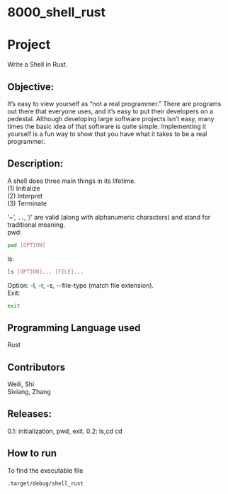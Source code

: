 # 8000_shell_rust
# Project

Write a Shell in Rust.

## Objective:

It’s easy to view yourself as “not a real programmer.” There
are programs out there that everyone uses, and it’s easy to
put their developers on a pedestal. Although developing large
software projects isn’t easy, many times the basic idea of
that software is quite simple. Implementing it yourself is a
fun way to show that you have what it takes to be a real
programmer.

## Description:
A shell does three main things in its lifetime.  
(1)  Initialize  
(2)  Interpret  
(3)  Terminate  

‘~’, `..`, ‘/’ are valid (along with alphanumeric characters) and stand for traditional meaning.  
pwd:
```bash
pwd [OPTION]
```
ls:
```bash
ls [OPTION]... [FILE]...
```
Option: -l, -r, -s, --file-type (match file extension).  
Exit:
```bash
exit
```

## Programming Language used
Rust

## Contributors
Weili, Shi  
Sixiang, Zhang

## Releases:
0.1: initialization, pwd, exit.
0.2: ls,cd
cd

## How to run
To find the executable file
```bash
.target/debug/shell_rust
```



